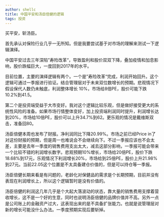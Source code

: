 ```yaml
---
author: shellc
title: 中国平安和汤臣倍健的逻辑
tags: 投资
---
```


买平安，斩汤臣。

<!--more-->

首先承认对保险行业几乎一无所知。但是我要尝试基于对市场的理解来测试一下逻辑演绎。

中国平安过去三年深陷”寿险改革“，导致盈利和股价双双下降，叠加疫情和加息影响，股价跌幅巨大，一度回到2017年的水平。

目前位置，主要的演绎逻辑有两个。一个是”寿险改革“完成，利润开始回升。这个逻辑可通过一季报进行验证。结合管理层对于未来双位数增长的预期。悲观情况下假设保代人数仍未触底，利润整体增长 10%，市场给8倍PE，股价可能下跌10.2%到41.5。

第二个是投资端受益于大市变好。我对这个逻辑比较乐观，但是做好接受更大的系统性风险的准备。如果市场行情整体变好，加上投资端利润同时提升，利润增长达到20%，市场给10倍PE，股价可以上升34.7%到62。更乐观的情况是戴维斯双击，准备回80。

汤臣倍健本周也发布了财报。净利润同比下降20.99%。市场之前已经Price in了对这份财报的预期，但是周一也难说会不会继续向下。不过一季报应该也不会太差，主要是去年一季度的销售费用支出太大，减去这部分影响，一季报可能会带来一个比较不错的利润增长数字。悲观预期10%增长，市场给20倍PE，股价下跌18.68%到17元，乐观情况下利润增长20%，市场给到25倍PE，股价上升21.98%到27元。当前22.05这个位置是不太具备建仓价值的，但是可以持仓等一季报。

汤臣倍健长期来看是有问题的，老龄化对保健品的需求是个长期预期，目前并没有表现在利润增长上，所以这个逻辑暂时是没有价值的。

汤臣倍健的利润这几年几乎是个大起大落波动的状态，靠大量的销售费用支撑着营收增长，这不是一个好的生意，同时也说明汤臣倍健的品牌价值并不高。另外一点是公司账上的金融资产过大，这表现出来的是不具备扩张能力。也就是说管理层对新的增长可能没什么办法。一季度预期实现后要斩掉。


